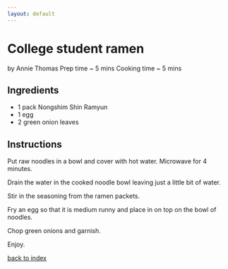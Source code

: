 ```yaml
---
layout: default
---
```


# College student ramen
by Annie Thomas
Prep time ~ 5 mins
Cooking time ~ 5 mins

## Ingredients

- 1 pack Nongshim Shin Ramyun
- 1 egg
- 2 green onion leaves

## Instructions

Put raw noodles in a bowl and cover with hot water. Microwave for 4 minutes.

Drain the water in the cooked noodle bowl leaving just a little bit of water.

Stir in the seasoning from the ramen packets.

Fry an egg so that it is medium runny and place in on top on the bowl of noodles.

Chop green onions and garnish.

Enjoy.

[back to index](../)
